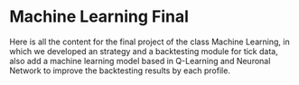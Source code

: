 # Machine Learning Final

Here is all the content for the final project of the class Machine Learning, in which we developed an strategy and a backtesting module for tick data, also add a machine learning model based in Q-Learning and Neuronal Network to improve the backtesting results by each profile.

```{tableofcontents}
```
